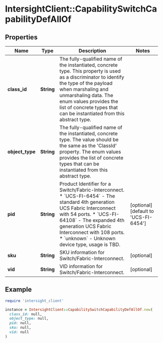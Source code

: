 # IntersightClient::CapabilitySwitchCapabilityDefAllOf

## Properties

| Name | Type | Description | Notes |
| ---- | ---- | ----------- | ----- |
| **class_id** | **String** | The fully-qualified name of the instantiated, concrete type. This property is used as a discriminator to identify the type of the payload when marshaling and unmarshaling data. The enum values provides the list of concrete types that can be instantiated from this abstract type. |  |
| **object_type** | **String** | The fully-qualified name of the instantiated, concrete type. The value should be the same as the &#39;ClassId&#39; property. The enum values provides the list of concrete types that can be instantiated from this abstract type. |  |
| **pid** | **String** | Product Identifier for a Switch/Fabric-Interconnect. * &#x60;UCS-FI-6454&#x60; - The standard 4th generation UCS Fabric Interconnect with 54 ports. * &#x60;UCS-FI-64108&#x60; - The expanded 4th generation UCS Fabric Interconnect with 108 ports. * &#x60;unknown&#x60; - Unknown device type, usage is TBD. | [optional][default to &#39;UCS-FI-6454&#39;] |
| **sku** | **String** | SKU information for Switch/Fabric-Interconnect. | [optional] |
| **vid** | **String** | VID information for Switch/Fabric-Interconnect. | [optional] |

## Example

```ruby
require 'intersight_client'

instance = IntersightClient::CapabilitySwitchCapabilityDefAllOf.new(
  class_id: null,
  object_type: null,
  pid: null,
  sku: null,
  vid: null
)
```

